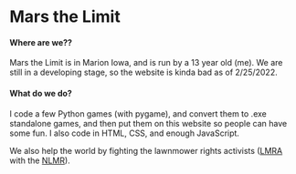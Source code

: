 # Mars the Limit

#### Where are we??
Mars the Limit is in Marion Iowa, and is run by a 13 year old (me). 
We are still in a developing stage, so the website is kinda bad as of
2/25/2022. 

#### What do we do?
I code a few Python games (with pygame), and convert them to .exe standalone games,
and then put them on this website so people can have some fun. I also code in HTML,
CSS, and enough JavaScript. 

We also help the world by fighting the lawnmower rights activists ([LMRA](https://lmra-org.web.app) with the [NLMR](https://marsthelimit.github.io/nlmr-web/index.html)).
